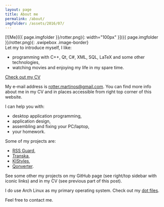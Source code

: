 ```yaml
---
layout: page
title: About me
permalink: /about/
imgfolder: /assets/2016/07/
---
```


<div style="float: left;">
[![Me]({{ page.imgfolder }}/rotter.png){: width="100px" }]({{ page.imgfolder }}/rotter.png){: .swipebox .image-border}
</div>

<div style="float: left;">
Let my to introduce myself, I like:

* programming with C++, Qt, C#, XML, SQL, LaTeX and some other technologies,
* watching movies and enjoying my life in my spare time.

<a class="btn btn-default" href="/assets/2016/07/rotter-cv.pdf" role="button">Check out my CV</a>

My e-mail address is [rotter.martinos@gmail.com](mailto:rotter.martinos@gmail.com). You can find more info about me in my CV and in places accessible from right top corner of this website.

I can help you with:

* desktop application programming,
* application design,
* assembling and fixing your PC/laptop,
* your homework.

Some of my projects are:

* [RSS Guard](https://bitbucket.org/skunkos/rssguard),
* [Transka](https://github.com/martinrotter/transka),
* [KIStyles](https://github.com/martinrotter/kistyles),
* [Qonverter](https://github.com/martinrotter/qonverter).

See some other my projects on my GitHub page (see right/top sidebar with iconic links) and in my CV (see previous part of this post).

I do use Arch Linux as my primary operating system. Check out my [dot files](https://github.com/martinrotter/linux-customizations).

Feel free to contact me.
</div>